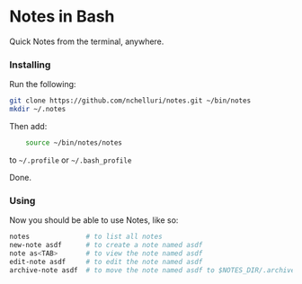 # Notes in Bash

Quick Notes from the terminal, anywhere.

### Installing
Run the following:

```bash
git clone https://github.com/nchelluri/notes.git ~/bin/notes
mkdir ~/.notes
```

Then add:

```bash
    source ~/bin/notes/notes
```

to `~/.profile` or `~/.bash_profile`

Done.

### Using
Now you should be able to use Notes, like so:

```bash
notes              # to list all notes
new-note asdf      # to create a note named asdf
note as<TAB>       # to view the note named asdf
edit-note asdf     # to edit the note named asdf
archive-note asdf  # to move the note named asdf to $NOTES_DIR/.archive
```